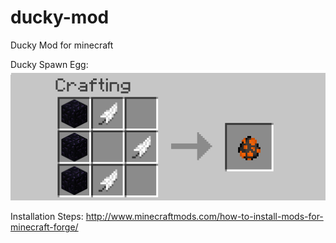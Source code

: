 # ducky-mod
Ducky Mod for minecraft

Ducky Spawn Egg:
![Ducky Egg Recipe](https://github.com/blackducksoftware/ducky-mod/blob/master/DuckyEggRecipe.png)


Installation Steps: http://www.minecraftmods.com/how-to-install-mods-for-minecraft-forge/
